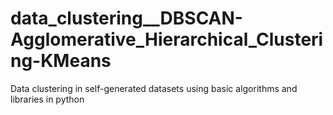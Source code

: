 # data_clustering__DBSCAN-Agglomerative_Hierarchical_Clustering-KMeans

Data clustering in self-generated datasets using basic algorithms and libraries in python
